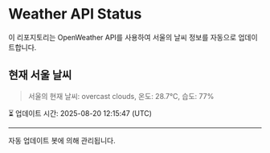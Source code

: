 
# Weather API Status

이 리포지토리는 OpenWeather API를 사용하여 서울의 날씨 정보를 자동으로 업데이트합니다.

## 현재 서울 날씨
> 서울의 현재 날씨: overcast clouds, 온도: 28.7°C, 습도: 77%

⏳ 업데이트 시간: 2025-08-20 12:15:47 (UTC)

---
자동 업데이트 봇에 의해 관리됩니다.
